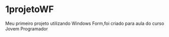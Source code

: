 # 1projetoWF
Meu primeiro projeto utilizando Windows Form,foi criado para aula do curso Jovem Programador
